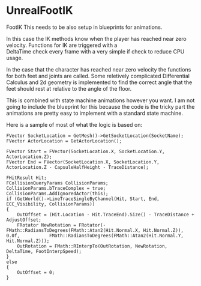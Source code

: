 # UnrealFootIK
FootIK
This needs to be also setup in blueprints for animations. 

In this case the IK methods know when the player has reached near zero velocity. Functions for IK are triggered with a  
DeltaTime check every frame with a very simple if check to reduce CPU usage. 

In the case that the character has reached near zero velocity the functions for both feet and joints are called.
Some reletively complicated Differential Calculus and 2d geometry is implemented to find the correct angle that the feet should
rest at relative to the angle of the floor.

This is combined with state machine animations however you want. I am not going to include the blueprint for this because the
code is the tricky part the animations are pretty easy to implement with a standard state machine. 


Here is a sample of most of what the logic is based on:


	FVector SocketLocation = GetMesh()->GetSocketLocation(SocketName);
	FVector ActorLocation = GetActorLocation();

	FVector Start = FVector(SocketLocation.X, SocketLocation.Y, ActorLocation.Z);
	FVector End = FVector(SocketLocation.X, SocketLocation.Y, ActorLocation.Z - CapsuleHalfHeight - TraceDistance);
	
	FHitResult Hit;
	FCollisionQueryParams CollisionParams;
	CollisionParams.bTraceComplex = true;
	CollisionParams.AddIgnoredActor(this);
	if (GetWorld()->LineTraceSingleByChannel(Hit, Start, End, ECC_Visibility, CollisionParams))
	{
		OutOffset = (Hit.Location - Hit.TraceEnd).Size() - TraceDistance + AdjustOffset;
		FRotator NewRotation = FRotator(-FMath::RadiansToDegrees(FMath::Atan2(Hit.Normal.X, Hit.Normal.Z)), 0.0f, 			FMath::RadiansToDegrees(FMath::Atan2(Hit.Normal.Y, Hit.Normal.Z)));
		OutRotation = FMath::RInterpTo(OutRotation, NewRotation, DeltaTime, FootInterpSpeed);
	}
	else
	{
		OutOffset = 0;
	}
 
